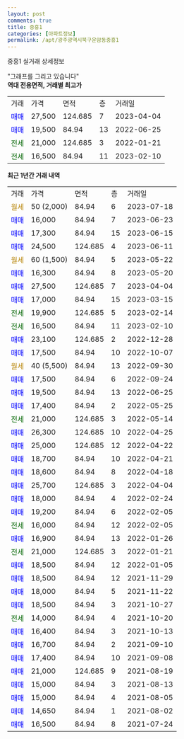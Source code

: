 ```yaml
---
layout: post
comments: true
title: 중흥1
categories: [아파트정보]
permalink: /apt/광주광역시북구운암동중흥1
---
```


중흥1 실거래 상세정보

<script type="text/javascript">
  google.charts.load('current', {'packages':['line', 'corechart']});
  google.charts.setOnLoadCallback(drawChart);

  function drawChart() {
    var data = new google.visualization.DataTable();
    data.addColumn('date', '거래일');
    data.addColumn('number', "매매");
    data.addColumn('number', "전세");
    data.addColumn('number', "전매");

    data.addRows([[new Date(Date.parse("2023-07-18")), null, null, null], [new Date(Date.parse("2023-06-23")), 16000, null, null], [new Date(Date.parse("2023-06-15")), 17300, null, null], [new Date(Date.parse("2023-06-11")), 24500, null, null], [new Date(Date.parse("2023-05-22")), null, null, null], [new Date(Date.parse("2023-05-20")), 16300, null, null], [new Date(Date.parse("2023-04-04")), 27500, null, null], [new Date(Date.parse("2023-03-15")), 17000, null, null], [new Date(Date.parse("2023-02-14")), null, 19900, null], [new Date(Date.parse("2023-02-10")), null, 16500, null], [new Date(Date.parse("2022-12-28")), 23100, null, null], [new Date(Date.parse("2022-10-07")), 17500, null, null], [new Date(Date.parse("2022-09-30")), null, null, null], [new Date(Date.parse("2022-09-24")), 17500, null, null], [new Date(Date.parse("2022-06-25")), 19500, null, null], [new Date(Date.parse("2022-05-25")), 17400, null, null], [new Date(Date.parse("2022-05-14")), null, 21000, null], [new Date(Date.parse("2022-04-25")), 26300, null, null], [new Date(Date.parse("2022-04-22")), 25000, null, null], [new Date(Date.parse("2022-04-21")), 18700, null, null], [new Date(Date.parse("2022-04-18")), 18600, null, null], [new Date(Date.parse("2022-04-04")), 25700, null, null], [new Date(Date.parse("2022-02-24")), 18000, null, null], [new Date(Date.parse("2022-02-05")), 19200, null, null], [new Date(Date.parse("2022-02-05")), null, 16000, null], [new Date(Date.parse("2022-01-26")), 16900, null, null], [new Date(Date.parse("2022-01-21")), null, 21000, null], [new Date(Date.parse("2022-01-05")), 18500, null, null], [new Date(Date.parse("2021-11-29")), 18500, null, null], [new Date(Date.parse("2021-11-22")), 18000, null, null], [new Date(Date.parse("2021-10-27")), 18500, null, null], [new Date(Date.parse("2021-10-20")), null, 14000, null], [new Date(Date.parse("2021-10-13")), 16400, null, null], [new Date(Date.parse("2021-09-10")), 16700, null, null], [new Date(Date.parse("2021-09-08")), 17400, null, null], [new Date(Date.parse("2021-08-19")), 21000, null, null], [new Date(Date.parse("2021-08-13")), 15000, null, null], [new Date(Date.parse("2021-08-05")), 15000, null, null], [new Date(Date.parse("2021-08-02")), 14650, null, null], [new Date(Date.parse("2021-07-24")), 16500, null, null]]);

    var options = {
      hAxis: {
        format: 'yyyy/MM/dd'
      },    
      lineWidth: 0,
      pointsVisible: true,    
      title: '최근 1년간 유형별 실거래가 분포',
      legend: { position: 'bottom' }
    };

    var formatter = new google.visualization.NumberFormat({pattern:'###,###'} );
    formatter.format(data, 1);
    formatter.format(data, 2);
    
    setTimeout(function() {
        var chart = new google.visualization.LineChart(document.getElementById('columnchart_material'));
        chart.draw(data, (options));
        document.getElementById('loading').style.display = 'none';
    }, 200);
  }
</script>


<div id="loading" style="z-index:20; display: block; margin-left: 0px">"그래프를 그리고 있습니다"</div>
<div id="columnchart_material" style="width: 95%; margin-left: 0px; display: block"></div>
<!-- contents start -->
<b>역대 전용면적, 거래별 최고가</b>
<table class="sortable">
    <tr>
      <td>거래</td>
      <td>가격</td>
      <td>면적</td>
      <td>층</td>
      <td>거래일</td>
    </tr>
        <tr>
          <td><a style="color: blue">매매</a></td>
          <td>27,500</td>
          <td>124.685</td>
          <td>7</td>
          <td>2023-04-04</td>
        </tr>            <tr>
          <td><a style="color: blue">매매</a></td>
          <td>19,500</td>
          <td>84.94</td>
          <td>13</td>
          <td>2022-06-25</td>
        </tr>        
        <tr>
              <td><a style="color: darkgreen">전세</a></td>
              <td>21,000</td>
              <td>124.685</td>
              <td>3</td>
              <td>2022-01-21</td>
            </tr>            <tr>
              <td><a style="color: darkgreen">전세</a></td>
              <td>16,500</td>
              <td>84.94</td>
              <td>11</td>
              <td>2023-02-10</td>
            </tr>        
    
</table>

<b>최근 1년간 거래 내역</b>

<table class="sortable">
    <tr>
      <td>거래</td>
      <td>가격</td>
      <td>면적</td>
      <td>층</td>
      <td>거래일</td>
    </tr>
    <tr>
      <td><a style="color: darkgoldenrod">월세</a></td>
      <td>50 (2,000)</td>
      <td>84.94</td>
      <td>6</td>
      <td>2023-07-18</td>
    </tr>          <tr>
      <td><a style="color: blue">매매</a></td>
      <td>16,000</td>
      <td>84.94</td>
      <td>7</td>
      <td>2023-06-23</td>
    </tr>          <tr>
      <td><a style="color: blue">매매</a></td>
      <td>17,300</td>
      <td>84.94</td>
      <td>15</td>
      <td>2023-06-15</td>
    </tr>          <tr>
      <td><a style="color: blue">매매</a></td>
      <td>24,500</td>
      <td>124.685</td>
      <td>4</td>
      <td>2023-06-11</td>
    </tr>          <tr>
      <td><a style="color: darkgoldenrod">월세</a></td>
      <td>60 (1,500)</td>
      <td>84.94</td>
      <td>5</td>
      <td>2023-05-22</td>
    </tr>          <tr>
      <td><a style="color: blue">매매</a></td>
      <td>16,300</td>
      <td>84.94</td>
      <td>8</td>
      <td>2023-05-20</td>
    </tr>          <tr>
      <td><a style="color: blue">매매</a></td>
      <td>27,500</td>
      <td>124.685</td>
      <td>7</td>
      <td>2023-04-04</td>
    </tr>          <tr>
      <td><a style="color: blue">매매</a></td>
      <td>17,000</td>
      <td>84.94</td>
      <td>15</td>
      <td>2023-03-15</td>
    </tr>          <tr>
      <td><a style="color: darkgreen">전세</a></td>
      <td>19,900</td>
      <td>124.685</td>
      <td>5</td>
      <td>2023-02-14</td>
    </tr>          <tr>
      <td><a style="color: darkgreen">전세</a></td>
      <td>16,500</td>
      <td>84.94</td>
      <td>11</td>
      <td>2023-02-10</td>
    </tr>          <tr>
      <td><a style="color: blue">매매</a></td>
      <td>23,100</td>
      <td>124.685</td>
      <td>2</td>
      <td>2022-12-28</td>
    </tr>          <tr>
      <td><a style="color: blue">매매</a></td>
      <td>17,500</td>
      <td>84.94</td>
      <td>10</td>
      <td>2022-10-07</td>
    </tr>          <tr>
      <td><a style="color: darkgoldenrod">월세</a></td>
      <td>40 (5,500)</td>
      <td>84.94</td>
      <td>13</td>
      <td>2022-09-30</td>
    </tr>          <tr>
      <td><a style="color: blue">매매</a></td>
      <td>17,500</td>
      <td>84.94</td>
      <td>6</td>
      <td>2022-09-24</td>
    </tr>          <tr>
      <td><a style="color: blue">매매</a></td>
      <td>19,500</td>
      <td>84.94</td>
      <td>13</td>
      <td>2022-06-25</td>
    </tr>          <tr>
      <td><a style="color: blue">매매</a></td>
      <td>17,400</td>
      <td>84.94</td>
      <td>2</td>
      <td>2022-05-25</td>
    </tr>          <tr>
      <td><a style="color: darkgreen">전세</a></td>
      <td>21,000</td>
      <td>124.685</td>
      <td>3</td>
      <td>2022-05-14</td>
    </tr>          <tr>
      <td><a style="color: blue">매매</a></td>
      <td>26,300</td>
      <td>124.685</td>
      <td>10</td>
      <td>2022-04-25</td>
    </tr>          <tr>
      <td><a style="color: blue">매매</a></td>
      <td>25,000</td>
      <td>124.685</td>
      <td>12</td>
      <td>2022-04-22</td>
    </tr>          <tr>
      <td><a style="color: blue">매매</a></td>
      <td>18,700</td>
      <td>84.94</td>
      <td>10</td>
      <td>2022-04-21</td>
    </tr>          <tr>
      <td><a style="color: blue">매매</a></td>
      <td>18,600</td>
      <td>84.94</td>
      <td>8</td>
      <td>2022-04-18</td>
    </tr>          <tr>
      <td><a style="color: blue">매매</a></td>
      <td>25,700</td>
      <td>124.685</td>
      <td>3</td>
      <td>2022-04-04</td>
    </tr>          <tr>
      <td><a style="color: blue">매매</a></td>
      <td>18,000</td>
      <td>84.94</td>
      <td>4</td>
      <td>2022-02-24</td>
    </tr>          <tr>
      <td><a style="color: blue">매매</a></td>
      <td>19,200</td>
      <td>84.94</td>
      <td>6</td>
      <td>2022-02-05</td>
    </tr>          <tr>
      <td><a style="color: darkgreen">전세</a></td>
      <td>16,000</td>
      <td>84.94</td>
      <td>12</td>
      <td>2022-02-05</td>
    </tr>          <tr>
      <td><a style="color: blue">매매</a></td>
      <td>16,900</td>
      <td>84.94</td>
      <td>13</td>
      <td>2022-01-26</td>
    </tr>          <tr>
      <td><a style="color: darkgreen">전세</a></td>
      <td>21,000</td>
      <td>124.685</td>
      <td>3</td>
      <td>2022-01-21</td>
    </tr>          <tr>
      <td><a style="color: blue">매매</a></td>
      <td>18,500</td>
      <td>84.94</td>
      <td>12</td>
      <td>2022-01-05</td>
    </tr>          <tr>
      <td><a style="color: blue">매매</a></td>
      <td>18,500</td>
      <td>84.94</td>
      <td>12</td>
      <td>2021-11-29</td>
    </tr>          <tr>
      <td><a style="color: blue">매매</a></td>
      <td>18,000</td>
      <td>84.94</td>
      <td>5</td>
      <td>2021-11-22</td>
    </tr>          <tr>
      <td><a style="color: blue">매매</a></td>
      <td>18,500</td>
      <td>84.94</td>
      <td>3</td>
      <td>2021-10-27</td>
    </tr>          <tr>
      <td><a style="color: darkgreen">전세</a></td>
      <td>14,000</td>
      <td>84.94</td>
      <td>4</td>
      <td>2021-10-20</td>
    </tr>          <tr>
      <td><a style="color: blue">매매</a></td>
      <td>16,400</td>
      <td>84.94</td>
      <td>3</td>
      <td>2021-10-13</td>
    </tr>          <tr>
      <td><a style="color: blue">매매</a></td>
      <td>16,700</td>
      <td>84.94</td>
      <td>2</td>
      <td>2021-09-10</td>
    </tr>          <tr>
      <td><a style="color: blue">매매</a></td>
      <td>17,400</td>
      <td>84.94</td>
      <td>10</td>
      <td>2021-09-08</td>
    </tr>          <tr>
      <td><a style="color: blue">매매</a></td>
      <td>21,000</td>
      <td>124.685</td>
      <td>9</td>
      <td>2021-08-19</td>
    </tr>          <tr>
      <td><a style="color: blue">매매</a></td>
      <td>15,000</td>
      <td>84.94</td>
      <td>3</td>
      <td>2021-08-13</td>
    </tr>          <tr>
      <td><a style="color: blue">매매</a></td>
      <td>15,000</td>
      <td>84.94</td>
      <td>4</td>
      <td>2021-08-05</td>
    </tr>          <tr>
      <td><a style="color: blue">매매</a></td>
      <td>14,650</td>
      <td>84.94</td>
      <td>1</td>
      <td>2021-08-02</td>
    </tr>          <tr>
      <td><a style="color: blue">매매</a></td>
      <td>16,500</td>
      <td>84.94</td>
      <td>8</td>
      <td>2021-07-24</td>
    </tr>      </table>
<!-- contents end -->    

